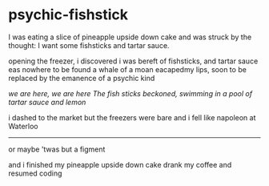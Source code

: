 # psychic-fishstick

I was eating a slice of 
pineapple upside down cake
and was struck by the thought: 
I want some fishsticks and tartar sauce.

opening the freezer,
i discovered
i was bereft of fishsticks,
and tartar sauce eas nowhere to be found
a whale of a moan eacapedmy lips,
soon to be replaced by
the emanence of a psychic kind

*we are here, we are here
The fish sticks beckoned,
swimming in a pool 
of tartar sauce and lemon*

i dashed to the market
but the freezers were bare
and i fell like napoleon at Waterloo

---

or maybe 'twas but a figment

and i finished my
pineapple upside down cake
drank my coffee
and resumed coding
